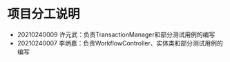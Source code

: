 # 项目分工说明
* 20210240009 许元武：负责TransactionManager和部分测试用例的编写
* 20210240007 李炳嘉：负责WorkflowController、实体类和部分测试用例的编写